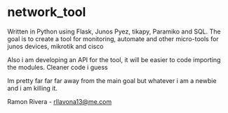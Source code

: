 # network_tool

Written in Python using Flask, Junos Pyez, tikapy, Paramiko and SQL.
The goal is to create a tool for monitoring, automate and other micro-tools for junos devices, mikrotik and cisco

Also i am developing an API for the tool, it will be easier to code importing the modules. Cleaner code i guess

Im pretty far far far away from the main goal but whatever i am a newbie and i am killing it.

Ramon Rivera - rllavona13@me.com
